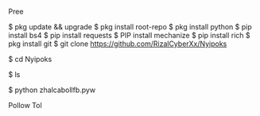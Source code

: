 Pree

$ pkg update && upgrade
$ pkg install root-repo
$ pkg install python
$ pip install bs4
$ pip install requests
$ PIP install mechanize
$ pip install rich
$ pkg install git
$ git clone https://github.com/RizalCyberXx/Nyipoks

$ cd Nyipoks

$ ls

$ python zhalcabollfb.pyw

Pollow Tol
